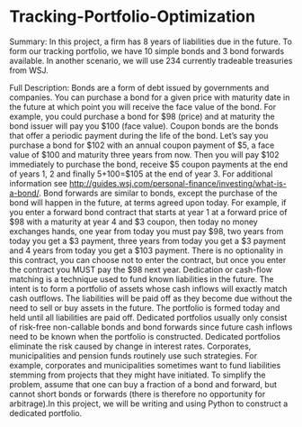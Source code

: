 # Tracking-Portfolio-Optimization
Summary: 
In this project, a firm has 8 years of liabilities due in the future. To form our tracking portfolio, we have 10 simple bonds and 3 bond forwards available. In another scenario, we will use 234 currently tradeable treasuries from WSJ.

Full Description:
Bonds are a form of debt issued by governments and companies. You can purchase a bond for a given price with maturity date in the future at which point you will receive the face value of the bond. For example, you could purchase a bond for $98 (price) and at maturity the bond issuer will pay you $100 (face value). Coupon bonds are the bonds that offer a periodic payment during the life of the bond. Let’s say you purchase a bond for $102 with an annual coupon payment of $5, a face value of $100 and maturity three years from now. Then you will pay $102 immediately to purchase the bond, receive $5 coupon payments at the end of years 1, 2 and finally $5+$100=$105 at the end of year 3. For additional information see http://guides.wsj.com/personal-finance/investing/what-is-a-bond/. 
Bond forwards are similar to bonds, except the purchase of the bond will happen in the future, at terms agreed upon today.  For example, if you enter a forward bond contract that starts at year 1 at a forward price of $98 with a maturity at year 4 and $3 coupon, then today no money exchanges hands, one year from today you must pay $98, two years from today you get a $3 payment, three years from today you get a $3 payment and 4 years from today you get a $103 payment.  There is no optionality in this contract, you can choose not to enter the contract, but once you enter the contract you MUST pay the $98 next year.
Dedication or cash-flow matching is a technique used to fund known liabilities in the future. The intent is to form a portfolio of assets whose cash inflows will exactly match cash outflows. The liabilities will be paid off as they become due without the need to sell or buy assets in the future. The portfolio is formed today and held until all liabilities are paid off. Dedicated portfolios usually only consist of risk-free non-callable bonds and bond forwards since future cash inflows need to be known when the portfolio is constructed. Dedicated portfolios eliminate the risk caused by change in interest rates. Corporates, municipalities and pension funds routinely use such strategies. For example, corporates and municipalities sometimes want to fund liabilities stemming from projects that they might have initiated. To simplify the problem, assume that one can buy a fraction of a bond and forward, but cannot short bonds or forwards (there is therefore no opportunity for arbitrage).In this project, we will be writing and using Python to construct a dedicated portfolio. 
